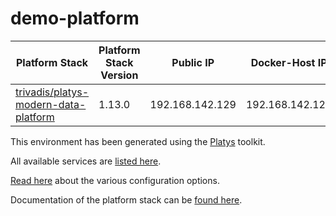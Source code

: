 # demo-platform

| Platform Stack | Platform Stack Version | Public IP | Docker-Host IP
|-------------- |------|------------|------------
| [ trivadis/platys-modern-data-platform ](https://hub.docker.com/repository/docker/trivadis/platys-modern-data-platform) | 1.13.0 | 192.168.142.129 | 192.168.142.129


This environment has been generated using the [Platys](http://github.com/trivadispf/platys) toolkit.

All available services are [listed here](services).

[Read here](./documentation/configuration) about the various configuration options. 

Documentation of the platform stack can be [found here](README).
